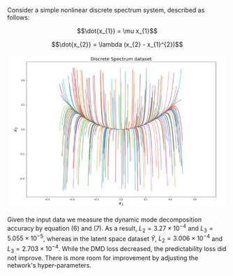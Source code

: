 Consider a simple nonlinear discrete spectrum system, described as follows: 

$$\dot{x_{1}} = \mu x_{1}$$

$$\dot{x_{2}} = \lambda (x_{2} - x_{1}^{2})$$

![](images/ex1_data.png)

Given the input data we measure the dynamic mode decomposition accuracy by equation (6) and (7). As a result, $L_{2} =  3.27 × 10^{-4}$ and $L_{3} = 5.055 × 10^{-5}$, whereas in the latent space dataset $\tilde{Y}$, $L_{2} =  3.006 × 10^{-4}$ and $L_{3} = 2.703 × 10^{-4}$. While the DMD loss decreased, the predictability loss did not improve. There is more room for improvement by adjusting the network's hyper-parameters. 
